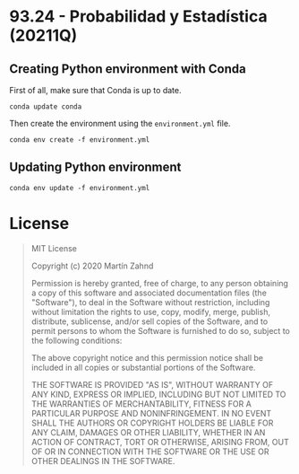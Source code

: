 # 93.24 - Probabilidad y Estadística (20211Q)

## Creating Python environment with Conda
First of all, make sure that Conda is up to date.
```
conda update conda
```
Then create the environment using the `environment.yml` file.

```
conda env create -f environment.yml
```

## Updating Python environment
```
conda env update -f environment.yml
```

# License
> MIT License
>
> Copyright (c) 2020 Martín Zahnd
>
> Permission is hereby granted, free of charge, to any person obtaining a copy
> of this software and associated documentation files (the "Software"), to deal
> in the Software without restriction, including without limitation the rights
> to use, copy, modify, merge, publish, distribute, sublicense, and/or sell
> copies of the Software, and to permit persons to whom the Software is
> furnished to do so, subject to the following conditions:
>
> The above copyright notice and this permission notice shall be included in all
> copies or substantial portions of the Software.
>
> THE SOFTWARE IS PROVIDED "AS IS", WITHOUT WARRANTY OF ANY KIND, EXPRESS OR
> IMPLIED, INCLUDING BUT NOT LIMITED TO THE WARRANTIES OF MERCHANTABILITY,
> FITNESS FOR A PARTICULAR PURPOSE AND NONINFRINGEMENT. IN NO EVENT SHALL THE
> AUTHORS OR COPYRIGHT HOLDERS BE LIABLE FOR ANY CLAIM, DAMAGES OR OTHER
> LIABILITY, WHETHER IN AN ACTION OF CONTRACT, TORT OR OTHERWISE, ARISING FROM,
> OUT OF OR IN CONNECTION WITH THE SOFTWARE OR THE USE OR OTHER DEALINGS IN THE
> SOFTWARE.
